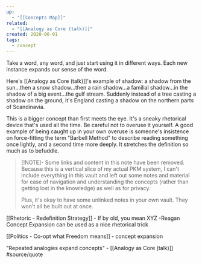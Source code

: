 ```yaml
---
up:
  - "[[Concepts Map]]"
related:
  - "[[Analogy as Core (talk)]]"
created: 2020-06-01
tags:
  - concept
---
```

Take a word, any word, and just start using it in different ways. Each new instance expands our sense of the word.

Here's [[Analogy as Core (talk)]]'s example of shadow: a shadow from the sun…then a snow shadow…then a rain shadow…a familial shadow…in the shadow of a big event…the gulf stream. Suddenly instead of a tree casting a shadow on the ground, it's England casting a shadow on the northern parts of Scandinavia. 

This is a bigger concept than first meets the eye. It's a sneaky rhetorical device that's used all the time. Be careful not to overuse it yourself. A good example of being caught up in your own overuse is someone's insistence on force-fitting the term "Barbell Method" to describe reading something once lightly, and a second time more deeply. It stretches the definition so much as to befuddle.

> [!NOTE]- Some links and content in this note have been removed.
> Because this is a vertical slice of my actual PKM system, I can't include everything in this vault and left out some notes and material for ease of navigation and understanding the concepts (rather than getting lost in the knowledge) as well as for privacy. 
>  
> Plus, it's okay to have some unlinked notes in your own vault. They won't all be built out at once.

[[Rhetoric - Redefinition Strategy]] - If by old, you mean XYZ -Reagan
Concept Expansion can be used as a nice rhetorical trick

[[Politics - Co-opt what Freedom means]] - concept expansion

"Repeated analogies expand concepts" - [[Analogy as Core (talk)]] #source/quote 
